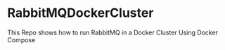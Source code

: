 # RabbitMQDockerCluster
This Repo shows how to run RabbitMQ in a Docker Cluster Using Docker Compose
